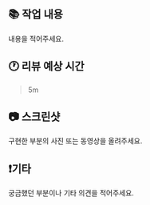 ## 📚 작업 내용

내용을 적어주세요.

## 🕐 리뷰 예상 시간

> 5m

## 📷 스크린샷

구현한 부분의 사진 또는 동영상을 올려주세요.

## ❗기타

궁금했던 부분이나 기타 의견을 적어주세요.
